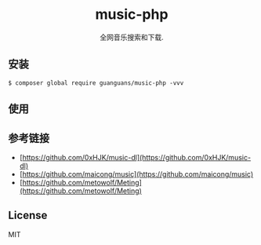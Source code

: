 <h1 align="center"> music-php </h1>

<p align="center"> 全网音乐搜索和下载.</p>

## 安装

``` shell
$ composer global require guanguans/music-php -vvv
```

## 使用

## 参考链接

* [https://github.com/0xHJK/music-dl](https://github.com/0xHJK/music-dl)
* [https://github.com/maicong/music](https://github.com/maicong/music)
* [https://github.com/metowolf/Meting](https://github.com/metowolf/Meting)

## License

MIT